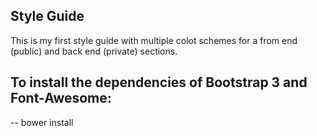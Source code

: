 ## Style Guide
This is my first style guide with multiple colot schemes for a from end (public) and back end (private) sections.

## To install the dependencies of Bootstrap 3 and Font-Awesome:
-- bower install